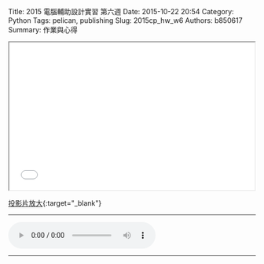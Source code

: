 Title: 2015 電腦輔助設計實習 第六週
Date: 2015-10-22 20:54
Category: Python
Tags: pelican, publishing
Slug: 2015cp_hw_w6
Authors: b850617
Summary: 作業與心得

<iframe src="40323250_cp_w6.html" width="500" height="300"></iframe>

[投影片放大](40323250_cp_w6.html){:target="_blank"}
<br>
<hr>
<html>
<head>
<title>Relaxing Music - Sundial Dreams</title>
</head>
<body>
    <audio controls pause>
        <source src="https://copy.com/7ee6cWTYqG4NzcHj">
    </audio>
</body>
</html>
<hr>
<br>


